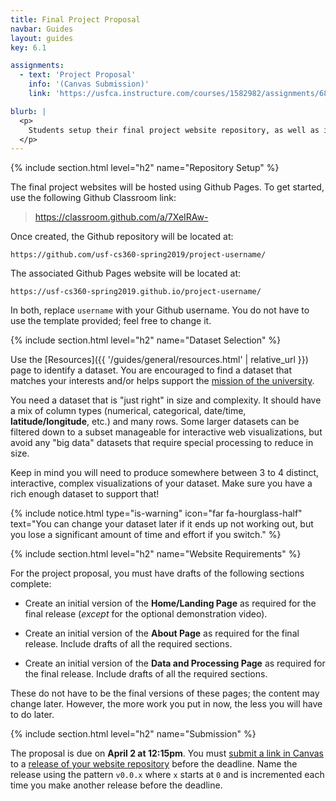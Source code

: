 ```yaml
---
title: Final Project Proposal
navbar: Guides
layout: guides
key: 6.1

assignments:
  - text: 'Project Proposal'
    info: '(Canvas Submission)'
    link: 'https://usfca.instructure.com/courses/1582982/assignments/6821966'

blurb: |
  <p>
    Students setup their final project website repository, as well as identify and describe a dataset for their final project.
  </p>
---
```


{% include section.html level="h2" name="Repository Setup" %}

The final project websites will be hosted using Github Pages. To get started, use the following Github Classroom link:

  > <https://classroom.github.com/a/7XeIRAw->

Once created, the Github repository will be located at:

```
https://github.com/usf-cs360-spring2019/project-username/
```

The associated Github Pages website will be located at:

```
https://usf-cs360-spring2019.github.io/project-username/
```

In both, replace `username` with your Github username. You do not have to use the template provided; feel free to change it.

{% include section.html level="h2" name="Dataset Selection" %}

Use the [Resources]({{ '/guides/general/resources.html' | relative_url }}) page to identify a dataset. You are encouraged to find a dataset that matches your interests and/or helps support the [mission of the university](https://www.usfca.edu/about-usf/who-we-are/vision-mission).

You need a dataset that is "just right" in size and complexity. It should have a mix of column types (numerical, categorical, date/time, **latitude/longitude**, etc.) and many rows. Some larger datasets can be filtered down to a subset manageable for interactive web visualizations, but avoid any "big data" datasets that require special processing to reduce in size.

Keep in mind you will need to produce somewhere between 3 to 4 distinct, interactive, complex visualizations of your dataset. Make sure you have a rich enough dataset to support that!

{% include notice.html type="is-warning" icon="far fa-hourglass-half" text="You can change your dataset later if it ends up not working out, but you lose a significant amount of time and effort if you switch." %}

{% include section.html level="h2" name="Website Requirements" %}

For the project proposal, you must have drafts of the following sections complete:

  - Create an initial version of the **Home/Landing Page** as required for the final release (*except* for the optional demonstration video).

  - Create an initial version of the **About Page** as required for the final release. Include drafts of all the required sections.

  - Create an initial version of the **Data and Processing Page** as required for the final release. Include drafts of all the required sections.

These do not have to be the final versions of these pages; the content may change later. However, the more work you put in now, the less you will have to do later.

{% include section.html level="h2" name="Submission" %}

The proposal is due on <strong>April 2 at 12:15pm</strong>. You must [submit a link in Canvas](https://usfca.instructure.com/courses/1582982/assignments/6821966) to a [release of your website repository](https://help.github.com/articles/creating-releases/) before the deadline. Name the release using the pattern `v0.0.x` where `x` starts at `0` and is incremented each time you make another release before the deadline.
